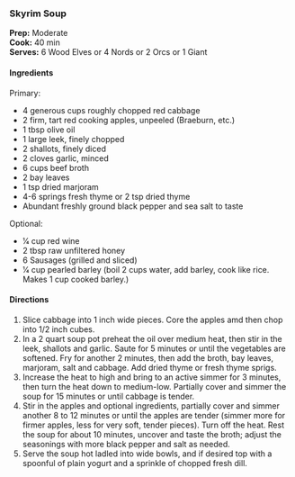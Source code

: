 ### Skyrim Soup

**Prep:** Moderate<br>
**Cook:** 40 min<br>
**Serves:** 6 Wood Elves or 4 Nords or 2 Orcs or 1 Giant<br>

#### Ingredients
Primary:
* 4 generous cups roughly chopped red cabbage
* 2 firm, tart red cooking apples, unpeeled (Braeburn, etc.)
* 1 tbsp olive oil
* 1 large leek, finely chopped
* 2 shallots, finely diced
* 2 cloves garlic, minced
* 6 cups beef broth
* 2 bay leaves
* 1 tsp dried marjoram
* 4-6 springs fresh thyme or 2 tsp dried thyme
* Abundant freshly ground black pepper and sea salt to taste

Optional:
* 1⁄4 cup red wine
* 2 tbsp raw unfiltered honey
* 6 Sausages (grilled and sliced)
* 1⁄4 cup pearled barley (boil 2 cups water, add barley, cook like rice. Makes 1 cup cooked barley.)

#### Directions
1. Slice cabbage into 1 inch wide pieces. Core the apples amd then chop into 1/2 inch cubes.
2. In a 2 quart soup pot preheat the oil over medium heat, then stir in the leek, shallots and garlic. Saute for 5 minutes or until the vegetables are softened. Fry for another 2 minutes, then add the broth, bay leaves, marjoram, salt and cabbage. Add dried thyme or fresh thyme sprigs.
3. Increase the heat to high and bring to an active simmer for 3 minutes, then turn the heat down to medium-low. Partially cover and simmer the soup for 15 minutes or until cabbage is tender.
4. Stir in the apples and optional ingredients, partially cover and simmer another 8 to 12 minutes or until the apples are tender (simmer more for firmer apples, less for very soft, tender pieces). Turn off the heat. Rest the soup for about 10 minutes, uncover and taste the broth; adjust the seasonings with more black pepper and salt as needed.
5. Serve the soup hot ladled into wide bowls, and if desired top with a spoonful of plain yogurt and a sprinkle of chopped fresh dill.
